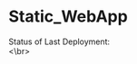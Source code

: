 # Static_WebApp

Status of Last Deployment:<br><img scr="https://github.com/DAChirkov/Static_WebApp/actions/workflows/azure-static-web-apps.yml/badge.svg"><\br>
